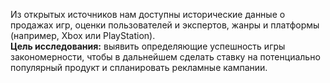 Из открытых источников нам доступны исторические данные о продажах игр, оценки пользователей и экспертов, жанры и платформы (например, Xbox или PlayStation).  
**Цель исследования:** выявить определяющие успешность игры закономерности, чтобы в дальнейшем сделать ставку на потенциально популярный продукт и спланировать рекламные кампании.
